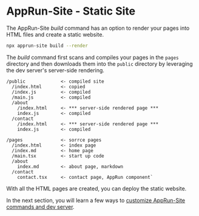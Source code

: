 # AppRun-Site - Static Site


The AppRun-Site _build_ command has an option to render your pages into HTML files and create a static website.

```sh
npx apprun-site build --render
```

The _build_ command first scans and compiles your pages in the `pages` directory and then downloads them into the `public` directory by leveraging the dev server's server-side rendering.

```
/public             <- compiled site
  /index.html       <- copied
  /index.js         <- compiled
  /main.js          <- compiled
  /about
    /index.html     <- *** server-side rendered page ***
    index.js        <- compiled
  /contact
    /index.html     <- *** server-side rendered page ***
    index.js        <- compiled

/pages              <- sorrce pages
  /index.html       <- index page
  /index.md         <- home page
  /main.tsx         <- start up code
  /about
    index.md        <- about page, markdown
  /contact
    contact.tsx     <- contact page, AppRun component`
```

With all the HTML pages are created, you can deploy the static website.


In the next section, you will learn a few ways to [customize AppRun-Site commands and dev server](apprun-site-config.md).
